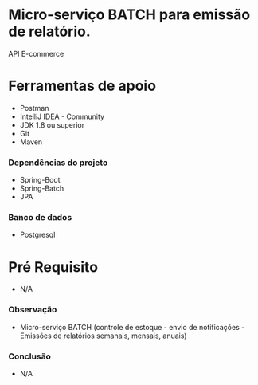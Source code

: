 <h1> Micro-serviço BATCH para emissão de relatório. </h1>
API E-commerce

<h1>Ferramentas de apoio</h1>
<ul>
  <li>Postman</li>
  <li>IntelliJ IDEA - Community</li>
  <li>JDK 1.8 ou superior</li>
  <li>Git</li>
  <li>Maven</li>
</ul>

<h3>Dependências do projeto</h3>
<ul>
  <li>Spring-Boot</li>
  <li>Spring-Batch</li>
  <li>JPA</li>
</ul>

<h3>Banco de dados</h3>
<ul>
  <li>Postgresql</li>
</ul>

<h1>Pré Requisito</h1>
<ul>
  <li>N/A</li> 
</ul>

<h3>Observação</h3>
<ul>
  <li>Micro-serviço BATCH (controle de estoque - envio de notificações - Emissões de relatórios semanais, mensais, anuais)</li>
</ul>  

<h3>Conclusão</h3>
<ul>
  <li>N/A</li>
</ul> 

